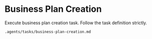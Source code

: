 # Business Plan Creation

Execute business plan creation task. Follow the task definition strictly.

`.agents/tasks/business-plan-creation.md`
